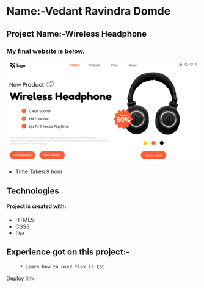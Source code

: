# Name:-Vedant Ravindra Domde

## Project Name:-Wireless Headphone

### My final website is below.

![homepage](thumbnail.png)

- Time Taken:9 hour 

## Technologies
#### Project is created with:
* HTML5
* CSS3
* flex


## Experience got on this project:-
         * Learn how to used flex in CSS


  [Deploy link](https://vedantdomde.github.io/html-css-project7/) 